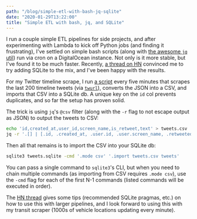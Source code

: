 ```yaml
---
path: "/blog/simple-etl-with-bash-jq-sqlite"
date: "2020-01-29T13:22:00"
title: "Simple ETL with bash, jq, and SQLite"
---
```


I run a couple simple ETL pipelines for side projects, and after experimenting with Lambda to kick off Python jobs (and finding it frustrating), I've settled on simple bash scripts (along with [the awesome `jq` util](https://github.com/stedolan/jq)) run via cron on a DigitalOcean instance. Not only is it more stable, but I've found it to be much faster. Recently, [a thread on HN](https://news.ycombinator.com/item?id=22153390) convinced me to try adding SQLite to the mix, and I've been happy with the results.

For my Twitter timeline scrape, I run [a script](https://gist.github.com/sllvn/1a734d1f0c195995a9166ad309664e3f) every five minutes that scrapes the last 200 timeline tweets (via [`twurl`](https://github.com/twitter/twurl)), converts the JSON into a CSV, and imports that CSV into a SQLite db. A unique key on the `id` col prevents duplicates, and so far the setup has proven solid.

The trick is using `jq`'s `@csv` filter (along with the `-r` flag to not escape output as JSON) to output the tweets to CSV:

```bash
echo 'id,created_at,user_id,screen_name,is_retweet,text' > tweets.csv
jq -r '.[] | [.id, .created_at, .user.id, .user.screen_name, .retweeted_status != null, .text] | @csv' data/tweets.json >> tweets.csv
```

Then all that remains is to import the CSV into your SQLite db:

```bash
sqlite3 tweets.sqlite -cmd '.mode csv' '.import tweets.csv tweets'
```

You can pass a single command to `sqlite3`'s CLI, but when you need to chain multiple commands (as importing from CSV requires `.mode csv`), use the `-cmd` flag for each of the first N-1 commands (listed commands will be executed in order).

The [HN thread](https://news.ycombinator.com/item?id=22153390) gives some tips (recommended SQLite pragmas, etc.) on how to use this with larger pipelines, and I look forward to using this with my transit scraper (1000s of vehicle locations updating every minute).
